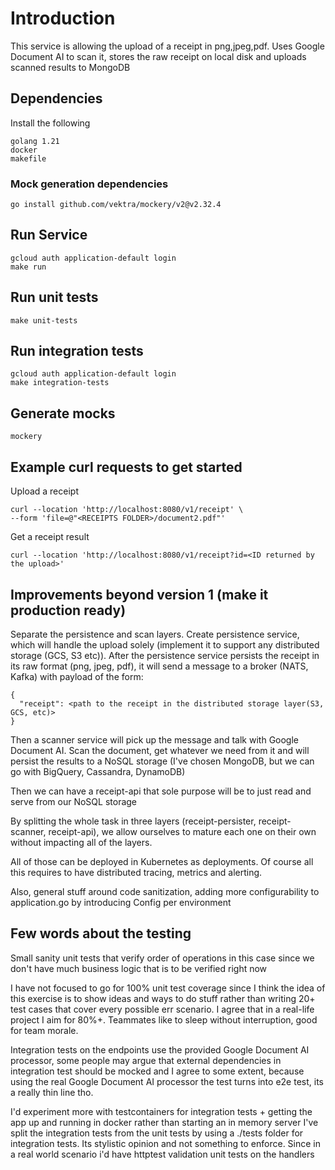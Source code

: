 # Introduction

This service is allowing the upload of a receipt in png,jpeg,pdf.
Uses Google Document AI to scan it, stores the raw receipt on local disk and uploads scanned results to MongoDB

## Dependencies

Install the following

```
golang 1.21
docker
makefile  
```
### Mock generation dependencies
```
go install github.com/vektra/mockery/v2@v2.32.4
```

## Run Service

```shell
gcloud auth application-default login
make run
```

## Run unit tests

```
make unit-tests
```

## Run integration tests

```
gcloud auth application-default login
make integration-tests
```

## Generate mocks 
```
mockery 
```

## Example curl requests to get started

Upload a receipt
```
curl --location 'http://localhost:8080/v1/receipt' \
--form 'file=@"<RECEIPTS FOLDER>/document2.pdf"'
```

Get a receipt result
```
curl --location 'http://localhost:8080/v1/receipt?id=<ID returned by the upload>'
```


## Improvements beyond version 1 (make it production ready)

Separate the persistence and scan layers.
Create persistence service, which will handle the upload solely (implement it to support any distributed storage (GCS, S3 etc)).
After the persistence service persists the receipt in its raw format (png, jpeg, pdf), it will send a message to a broker (NATS, Kafka) 
with payload of the form:
```
{
  "receipt": <path to the receipt in the distributed storage layer(S3, GCS, etc)> 
}
```
Then a scanner service will pick up the message and talk with Google Document AI. Scan the document, get whatever we need
from it and will persist the results to a NoSQL storage (I've chosen MongoDB, but we can go with BigQuery, Cassandra, DynamoDB)

Then we can have a receipt-api that sole purpose will be to just read and serve from our NoSQL storage

By splitting the whole task in three layers (receipt-persister, receipt-scanner, receipt-api), 
we allow ourselves to mature each one on their own without impacting all of the layers.

All of those can be deployed in Kubernetes as deployments. 
Of course all this requires to have distributed tracing, metrics and alerting. 

Also, general stuff around code sanitization, adding more configurability to application.go by introducing Config per environment

## Few words about the testing

Small sanity unit tests that verify order of operations in this case since we don't have much business logic that is to be verified right now

I have not focused to go for 100% unit test coverage since I think the idea of this exercise is to show ideas and ways to do stuff rather than writing 20+ test cases that cover every possible err scenario.
I agree that in a real-life project I aim for 80%+. Teammates like to sleep without interruption, good for team morale.

Integration tests on the endpoints use the provided Google Document AI processor, some people may argue that external dependencies in integration test should be mocked
and I agree to some extent, because using the real Google Document AI processor the test turns into e2e test, its a really thin line tho.

I'd experiment more with testcontainers for integration tests + getting the app up and running in docker rather than starting an in memory server
I've split the integration tests from the unit tests by using a ./tests folder for integration tests. Its stylistic opinion and not something to enforce. Since in a 
real world scenario i'd have httptest validation unit tests on the handlers